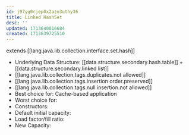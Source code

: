 ```yaml
---
id: j97yg0rjep0x2azu3uthy36
title: Linked HashSet
desc: ''
updated: 1713640016684
created: 1713639725510
---
```


extends [[lang.java.lib.collection.interface.set.hash]]

- Underlying Data Structure: [[data.structure.secondary.hash.table]] + [[data.structure.secondary.linked list]]
- [[lang.java.lib.collection.tags.duplicates.not allowed]]
- [[lang.java.lib.collection.tags.insertion order.preserved]]
- [[lang.java.lib.collection.tags.null insertion.not allowed]]
- Best choice for: Cache-based application
- Worst choice for:
- Constructors:
- Default initial capacity:
- Load factor/fill ratio:
- New Capacity:
